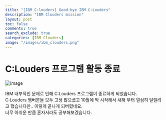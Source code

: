 ```yaml
---
title: "[IBM C:louders] Good-bye IBM C:Louders"
description: "IBM Clouders mission"
layout: post
toc: false
comments: true
search_exclude: true
categories: [IBM Clouders]
image: "/images/ibm_clouders.png"
---
```


# C:Louders 프로그램 활동 종료

![image](https://user-images.githubusercontent.com/70086728/107462577-bbd1e800-6b9f-11eb-8e2e-c1b63a10296b.png)<br/>

IBM 내부적인 문제로 인해 C:Louders 프로그램이 종료하게 되었습니다.  
C:Louders 멤버분들 모두 고생 많으셨고 10월에 막 시작해서 새해 부터 열심히 달릴려고 했습니다만.. 이렇게 끝나게 되버렸네요.  
너무 아쉬운 만큼 혼자서라도 공부해보겠습니다.
